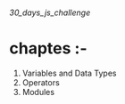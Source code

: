 ###### 30_days_js_challenge ######

# chaptes :-
1. Variables and Data Types
2. Operators
13. Modules